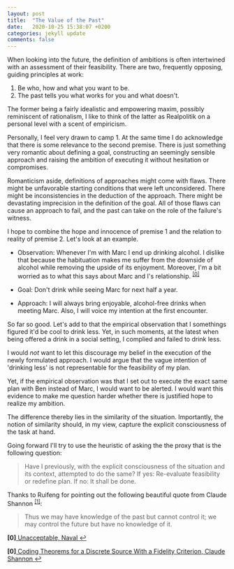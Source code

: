 ```yaml
---
layout: post
title:  "The Value of the Past"
date:   2020-10-25 15:38:07 +0200
categories: jekyll update
comments: false
---
```


When looking into the future, the definition of ambitions is often intertwined with an assessment of their feasibility. There are two, frequently opposing, guiding principles at work:

1. Be who, how and what you want to be.
2. The past tells you what works for you and what doesn't.

The former being a fairly idealistic and empowering maxim, possibly reminiscent of rationalism, I like to think of the latter as Realpolitik on a personal level with a scent of empiricism. 

Personally, I feel very drawn to camp 1. At the same time I do acknowledge that there is some relevance to the second premise. There is just something very romantic about defining a goal, constructing an seemingly sensible approach and raising the ambition of executing it without hesitation or compromises.

Romanticism aside, definitions of approaches might come with flaws. There might be unfavorable starting conditions that were left unconsidered. There might be inconsistencies in the deduction of the approach. There might be devastating imprecision in the definition of the goal. All of those flaws can cause an approach to fail, and the past can take on the role of the failure's witness.

I hope to combine the hope and innocence of premise 1 and the relation to reality of premise 2. Let's look at an example.

* Observation: Whenever I'm with Marc I end up drinking alcohol. I dislike that because the habituation makes me suffer from the downside of alcohol while removing the upside of its enjoyment. Moreover, I'm a bit worried as to what this says about Marc and I's relationship. <sup id="a0">[[0]](#f0)</sup>

* Goal: Don't drink while seeing Marc for next half a year.

* Approach: I will always bring enjoyable, alcohol-free drinks when meeting Marc. Also, I will voice my intention at the first encounter.

So far so good. Let's add to that the empirical observation that I somethings figured it'd be cool to drink less. Yet, in such moments, at the latest when being offered a drink in a social setting, I complied and failed to drink less.

I would _not_ want to let this discourage my belief in the execution of the newly formulated approach. I would argue that the vague intention of 'drinking less' is not representable for the feasibility of my plan.

Yet, if the empirical observation was that I set out to execute the exact same plan with Ben instead of Marc, I would want to be alerted. I would want this evidence to make me question harder whether there is justified hope to realize my ambition.

The difference thereby lies in the similarity of the situation. Importantly, the notion of similarity should, in my view, capture the explicit consciousness of the task at hand.

Going forward I'll try to use the heuristic of asking the the proxy that is the following question:

> Have I previously, with the explicit consciousness of the situation and its context, attempted to do the same?
> If yes: Re-evaluate feasibility or redefine plan.
> If no: It shall be done.

Thanks to Ruifeng for pointing out the following beautiful quote from Claude Shannon <sup id="a1">[[1]](#f1)</sup>:

> Thus we may have knowledge of the past but cannot control it; we may control the future but have no knowledge of it.

<b id="f0">[0]</b><a href="https://nav.al/unacceptable"> Unacceptable, Naval </a> [↩](#a0)

<b id="f0">[0]</b><a href="https://www.gwern.net/docs/cs/1959-shannon.pdf"> Coding Theorems for a Discrete Source With a Fidelity Criterion, Claude Shannon </a> [↩](#a0)

